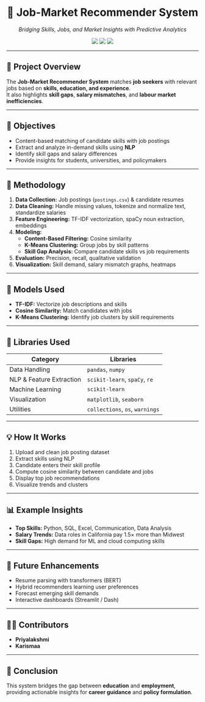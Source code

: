 <h1 align="center">💼 Job-Market Recommender System</h1>
<p align="center"><i>Bridging Skills, Jobs, and Market Insights with Predictive Analytics</i></p>

<p align="center">
  <img src="https://img.shields.io/github/last-commit/YourGitHubUsername/JobMarketRecommender?style=flat-square">
  <img src="https://img.shields.io/badge/python-70%25-blue?style=flat-square">
  <img src="https://img.shields.io/badge/languages-2-blue?style=flat-square">
</p>

---

## 📘 Project Overview
The **Job-Market Recommender System** matches **job seekers** with relevant jobs based on **skills, education, and experience**.  
It also highlights **skill gaps**, **salary mismatches**, and **labour market inefficiencies**.

---

## 🎯 Objectives
- Content-based matching of candidate skills with job postings  
- Extract and analyze in-demand skills using **NLP**  
- Identify skill gaps and salary differences  
- Provide insights for students, universities, and policymakers  

---

## 🧠 Methodology
1. **Data Collection:** Job postings (`postings.csv`) & candidate resumes  
2. **Data Cleaning:** Handle missing values, tokenize and normalize text, standardize salaries  
3. **Feature Engineering:** TF-IDF vectorization, spaCy noun extraction, embeddings  
4. **Modeling:**  
   - **Content-Based Filtering:** Cosine similarity  
   - **K-Means Clustering:** Group jobs by skill patterns  
   - **Skill Gap Analysis:** Compare candidate skills vs job requirements  
5. **Evaluation:** Precision, recall, qualitative validation  
6. **Visualization:** Skill demand, salary mismatch graphs, heatmaps  

---

## 🧩 Models Used
- **TF-IDF:** Vectorize job descriptions and skills  
- **Cosine Similarity:** Match candidates with jobs  
- **K-Means Clustering:** Identify job clusters by skill requirements  

---

## 🧰 Libraries Used
| Category | Libraries |
|----------|-----------|
| Data Handling | `pandas`, `numpy` |
| NLP & Feature Extraction | `scikit-learn`, `spaCy`, `re` |
| Machine Learning | `scikit-learn` |
| Visualization | `matplotlib`, `seaborn` |
| Utilities | `collections`, `os`, `warnings` |

---

## 💡 How It Works
1. Upload and clean job posting dataset  
2. Extract skills using NLP  
3. Candidate enters their skill profile  
4. Compute cosine similarity between candidate and jobs  
5. Display top job recommendations  
6. Visualize trends and clusters  

---

## 📊 Example Insights
- **Top Skills:** Python, SQL, Excel, Communication, Data Analysis  
- **Salary Trends:** Data roles in California pay 1.5× more than Midwest  
- **Skill Gaps:** High demand for ML and cloud computing skills  

---

## 🚀 Future Enhancements
- Resume parsing with transformers (BERT)  
- Hybrid recommenders learning user preferences  
- Forecast emerging skill demands  
- Interactive dashboards (Streamlit / Dash)  

---

## 👩‍💻 Contributors
- **Priyalakshmi**  
- **Karismaa**  

---

## 🏁 Conclusion
This system bridges the gap between **education** and **employment**, providing actionable insights for **career guidance** and **policy formulation**.
